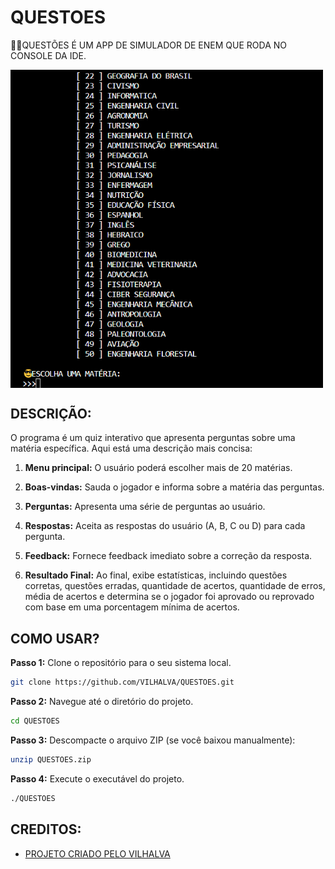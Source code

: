 # QUESTOES
👨‍💻QUESTÕES É UM APP DE SIMULADOR DE ENEM QUE RODA NO CONSOLE DA IDE.

<img src="FOTO.png" align="center" width="500"> <br>

## DESCRIÇÃO:
O programa é um quiz interativo que apresenta perguntas sobre uma matéria específica. Aqui está uma descrição mais concisa:

1. **Menu principal:** O usuário poderá escolher mais de 20 matérias.

2. **Boas-vindas:** Sauda o jogador e informa sobre a matéria das perguntas.

3. **Perguntas:** Apresenta uma série de perguntas ao usuário.

4. **Respostas:** Aceita as respostas do usuário (A, B, C ou D) para cada pergunta.

5. **Feedback:** Fornece feedback imediato sobre a correção da resposta.

6. **Resultado Final:** Ao final, exibe estatísticas, incluindo questões corretas, questões erradas, quantidade de acertos, quantidade de erros, média de acertos e determina se o jogador foi aprovado ou reprovado com base em uma porcentagem mínima de acertos.

## COMO USAR?
**Passo 1:** Clone o repositório para o seu sistema local.

```bash
git clone https://github.com/VILHALVA/QUESTOES.git
```

**Passo 2:** Navegue até o diretório do projeto.

```bash
cd QUESTOES
```

**Passo 3:** Descompacte o arquivo ZIP (se você baixou manualmente):

```bash
unzip QUESTOES.zip
```

**Passo 4:** Execute o executável do projeto.

```bash
./QUESTOES
```

## CREDITOS:
- [PROJETO CRIADO PELO VILHALVA](https://github.com/VILHALVA)


